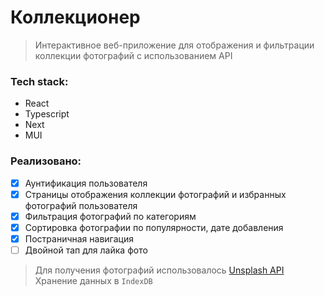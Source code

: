 # Коллекционер
> Интерактивное веб-приложение для отображения и фильтрации коллекции фотографий с использованием API

<!-- ### [Open Demo](https://styleledymaks.vercel.app/) -->

### Tech stack:
- React
- Typescript
- Next
- MUI

### Реализовано:
- [X] Аунтификация пользователя
- [X] Страницы отображения коллекции фотографий и избранных фотографий пользователя
- [X] Фильтрация фотографий по категориям
- [X] Сортировка фотографии по популярности, дате добавления
- [X] Постраничная навигация
- [ ] Двойной тап для лайка фото

> Для получения фотографий использовалось [Unsplash API](https://unsplash.com/documentation)</br>
> Хранение данных в ``IndexDB``